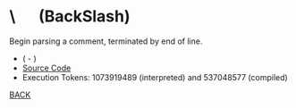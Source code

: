 # \\ &emsp; (BackSlash)
Begin parsing a comment, terminated by end of line.
* ( - )
* [Source Code](../words/core_ext/BackSlash.cs)
* Execution Tokens: 1073919489 (interpreted) and 537048577 (compiled)


[BACK](builtins.md#BackSlash)
